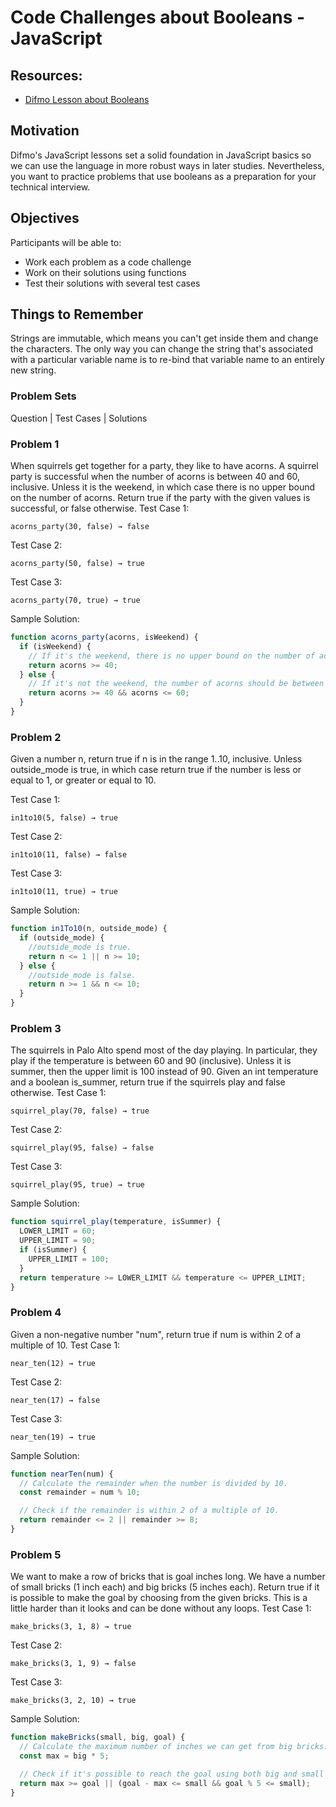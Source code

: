 # Code Challenges about Booleans - JavaScript

## Resources:

- [Difmo Lesson about Booleans](https://github.com/Difmo/curriculum/blob/main/javascript/javascript-1-variables.md)

## Motivation

Difmo's JavaScript lessons set a solid foundation in JavaScript basics so we can use the language in more robust ways in later studies. Nevertheless, you want to practice problems that use booleans as a preparation for your technical interview.

## Objectives

Participants will be able to:

- Work each problem as a code challenge
- Work on their solutions using functions
- Test their solutions with several test cases

## Things to Remember

Strings are immutable, which means you can't get inside them and change the characters. The only way you can change the string that's associated with a particular variable name is to re-bind that variable name to an entirely new string.

### Problem Sets

Question | Test Cases | Solutions

### Problem 1

When squirrels get together for a party, they like to have acorns. A squirrel party is successful when the number of acorns is between 40 and 60, inclusive. Unless it is the weekend, in which case there is no upper bound on the number of acorns. Return true if the party with the given values is successful, or false otherwise.
Test Case 1:

```
acorns_party(30, false) → false
```

Test Case 2:

```
acorns_party(50, false) → true
```

Test Case 3:

```
acorns_party(70, true) → true
```

Sample Solution:

```javascript
function acorns_party(acorns, isWeekend) {
  if (isWeekend) {
    // If it's the weekend, there is no upper bound on the number of acorns.
    return acorns >= 40;
  } else {
    // If it's not the weekend, the number of acorns should be between 40 and 60, inclusive.
    return acorns >= 40 && acorns <= 60;
  }
}
```

### Problem 2

Given a number n, return true if n is in the range 1..10, inclusive. Unless outside_mode is true, in which case return true if the number is less or equal to 1, or greater or equal to 10.

Test Case 1:

```
in1to10(5, false) → true
```

Test Case 2:

```
in1to10(11, false) → false
```

Test Case 3:

```
in1to10(11, true) → true
```

Sample Solution:

```javascript
function in1To10(n, outside_mode) {
  if (outside_mode) {
    //outside_mode is true.
    return n <= 1 || n >= 10;
  } else {
    //outside_mode is false.
    return n >= 1 && n <= 10;
  }
}
```

### Problem 3

The squirrels in Palo Alto spend most of the day playing. In particular, they play if the temperature is between 60 and 90 (inclusive). Unless it is summer, then the upper limit is 100 instead of 90. Given an int temperature and a boolean is_summer, return true if the squirrels play and false otherwise.
Test Case 1:

```
squirrel_play(70, false) → true
```

Test Case 2:

```
squirrel_play(95, false) → false
```

Test Case 3:

```
squirrel_play(95, true) → true
```

Sample Solution:

```javascript
function squirrel_play(temperature, isSummer) {
  LOWER_LIMIT = 60;
  UPPER_LIMIT = 90;
  if (isSummer) {
    UPPER_LIMIT = 100;
  }
  return temperature >= LOWER_LIMIT && temperature <= UPPER_LIMIT;
}
```

### Problem 4

Given a non-negative number "num", return true if num is within 2 of a multiple of 10.
Test Case 1:

```
near_ten(12) → true
```

Test Case 2:

```
near_ten(17) → false
```

Test Case 3:

```
near_ten(19) → true
```

Sample Solution:

```javascript
function nearTen(num) {
  // Calculate the remainder when the number is divided by 10.
  const remainder = num % 10;

  // Check if the remainder is within 2 of a multiple of 10.
  return remainder <= 2 || remainder >= 8;
}
```

### Problem 5

We want to make a row of bricks that is goal inches long. We have a number of small bricks (1 inch each) and big bricks (5 inches each). Return true if it is possible to make the goal by choosing from the given bricks. This is a little harder than it looks and can be done without any loops.
Test Case 1:

```
make_bricks(3, 1, 8) → true
```

Test Case 2:

```
make_bricks(3, 1, 9) → false
```

Test Case 3:

```
make_bricks(3, 2, 10) → true
```

Sample Solution:

```javascript
function makeBricks(small, big, goal) {
  // Calculate the maximum number of inches we can get from big bricks.
  const max = big * 5;

  // Check if it's possible to reach the goal using both big and small bricks.
  return max >= goal || (goal - max <= small && goal % 5 <= small);
}
```
